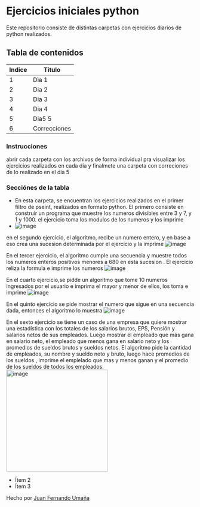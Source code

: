 # Ejercicios iniciales python
Este repositorio consiste de distintas carpetas con ejercicios diarios de python realizados.

## Tabla de contenidos
| Indice | Titulo  |
|--|--|
| 1 | Dìa 1 |
| 2 | Dia 2 |
| 3 | Dia 3 |
| 4 | Dia 4 |
| 5 | Dia5 5 |
| 6 | Correcciones |


### Instrucciones
abrir cada carpeta con los archivos de forma individual pra visualizar los ejercicios realizados en cada dia y finalmete una carpeta con correciones de lo realizado en el dia 5

### Secciónes de la tabla
- En esta carpeta, se encuentran los ejercicios realizados en el primer filtro de pseint, realizados en formato python. El primero consiste en construir un programa que muestre los numeros divisibles entre 3 y 7, y 1 y 1000. el ejercicio toma los modulos de los numeros y los imprime
- ![image](https://github.com/user-attachments/assets/aaef2c93-0334-4b98-83ea-ddec4f57b0ea)

en el segundo ejercicio, el algoritmo, recibe un numero entero, y en base a eso crea una sucesion determinada por el ejercicio y la imprime
![image](https://github.com/user-attachments/assets/7b5ccbd3-9650-4497-a030-91fcaee13d27)

En el tercer ejercicio, el algoritmo cumple una secuencia y muestre todos los numeros enteros positivos menores a 680 en esta sucesion . El ejercicio reliza la formula e imprime los numeros
![image](https://github.com/user-attachments/assets/f052cbb0-23f4-4805-84dc-43c80bffc93b)

En el cuarto ejercicio,se pidde un algoritmo que tome 10 numeros ingresados por el usuario e imprima el mayor y menor de ellos, los toma e imprime
![image](https://github.com/user-attachments/assets/19b574cd-15d8-4184-b9f9-5d91458671e3)

En el quinto ejercicio se pide mostrar el numero que sigue en una secuencia dada, entonces el algoritmo lo muestra
![image](https://github.com/user-attachments/assets/18c324a9-5e2a-4699-83ae-95cdc311a38d)

En el sexto ejercicio se tiene un caso de una empresa que quiere  mostrar una estadística con los totales de los salarios brutos, EPS, Pensión y salarios
netos de sus empleados. Luego mostrar el empleado que más gana en salario neto, el empleado
que menos gana en salario neto y los promedios de sueldos brutos y sueldos
netos. El algoritmo pide la cantidad de empleados, su nombre y sueldo neto y bruto, luego hace promedios de los sueldos , imprime el emplelado que mas y menos ganan y el promedio de los sueldos de todos los empleados.
<img width="272" alt="image" src="https://github.com/user-attachments/assets/92e14a32-97d7-41d2-bc57-e41d369347f3" />




- Ítem 2
- Ítem 3

Hecho por [Juan Fernando Umaña](https://algunapersonaenestemundo)

